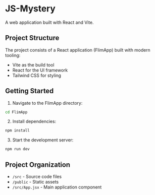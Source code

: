 # JS-Mystery

A web application built with React and Vite.

## Project Structure

The project consists of a React application (FlimApp) built with modern tooling:
- Vite as the build tool
- React for the UI framework
- Tailwind CSS for styling

## Getting Started

1. Navigate to the FlimApp directory:
```bash
cd FlimApp
```

2. Install dependencies:
```bash
npm install
```

3. Start the development server:
```bash
npm run dev
```

## Project Organization
- `/src` - Source code files
- `/public` - Static assets
- `/src/App.jsx` - Main application component
